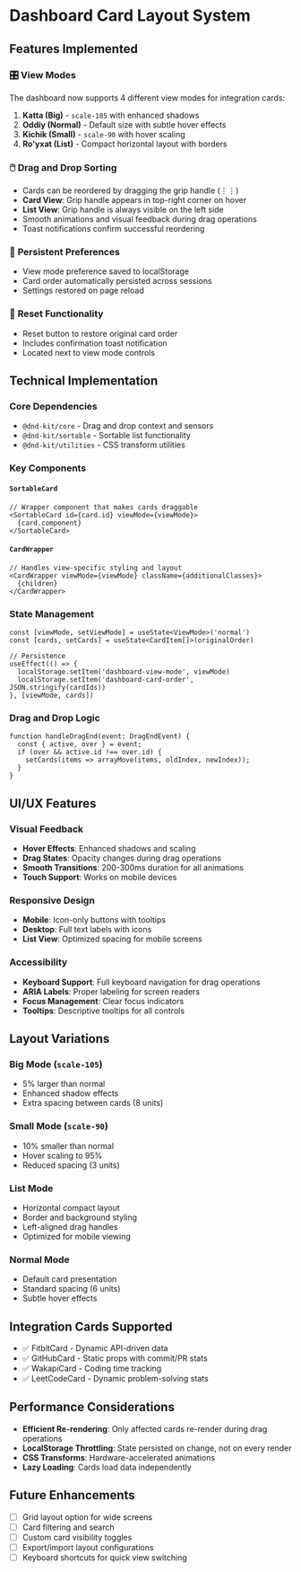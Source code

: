 # Dashboard Card Layout System

## Features Implemented

### 🎛️ **View Modes**
The dashboard now supports 4 different view modes for integration cards:

1. **Katta (Big)** - `scale-105` with enhanced shadows
2. **Oddiy (Normal)** - Default size with subtle hover effects  
3. **Kichik (Small)** - `scale-90` with hover scaling
4. **Ro'yxat (List)** - Compact horizontal layout with borders

### 🖱️ **Drag and Drop Sorting**
- Cards can be reordered by dragging the grip handle (⋮⋮)
- **Card View**: Grip handle appears in top-right corner on hover
- **List View**: Grip handle is always visible on the left side
- Smooth animations and visual feedback during drag operations
- Toast notifications confirm successful reordering

### 💾 **Persistent Preferences**
- View mode preference saved to localStorage
- Card order automatically persisted across sessions
- Settings restored on page reload

### 🔄 **Reset Functionality**
- Reset button to restore original card order
- Includes confirmation toast notification
- Located next to view mode controls

## Technical Implementation

### Core Dependencies
- `@dnd-kit/core` - Drag and drop context and sensors
- `@dnd-kit/sortable` - Sortable list functionality
- `@dnd-kit/utilities` - CSS transform utilities

### Key Components

#### `SortableCard`
```tsx
// Wrapper component that makes cards draggable
<SortableCard id={card.id} viewMode={viewMode}>
  {card.component}
</SortableCard>
```

#### `CardWrapper` 
```tsx
// Handles view-specific styling and layout
<CardWrapper viewMode={viewMode} className={additionalClasses}>
  {children}
</CardWrapper>
```

### State Management
```tsx
const [viewMode, setViewMode] = useState<ViewMode>('normal')
const [cards, setCards] = useState<CardItem[]>(originalOrder)

// Persistence
useEffect(() => {
  localStorage.setItem('dashboard-view-mode', viewMode)
  localStorage.setItem('dashboard-card-order', JSON.stringify(cardIds))
}, [viewMode, cards])
```

### Drag and Drop Logic
```tsx
function handleDragEnd(event: DragEndEvent) {
  const { active, over } = event;
  if (over && active.id !== over.id) {
    setCards(items => arrayMove(items, oldIndex, newIndex));
  }
}
```

## UI/UX Features

### Visual Feedback
- **Hover Effects**: Enhanced shadows and scaling
- **Drag States**: Opacity changes during drag operations
- **Smooth Transitions**: 200-300ms duration for all animations
- **Touch Support**: Works on mobile devices

### Responsive Design
- **Mobile**: Icon-only buttons with tooltips
- **Desktop**: Full text labels with icons
- **List View**: Optimized spacing for mobile screens

### Accessibility
- **Keyboard Support**: Full keyboard navigation for drag operations
- **ARIA Labels**: Proper labeling for screen readers
- **Focus Management**: Clear focus indicators
- **Tooltips**: Descriptive tooltips for all controls

## Layout Variations

### Big Mode (`scale-105`)
- 5% larger than normal
- Enhanced shadow effects
- Extra spacing between cards (8 units)

### Small Mode (`scale-90`) 
- 10% smaller than normal
- Hover scaling to 95%
- Reduced spacing (3 units)

### List Mode
- Horizontal compact layout
- Border and background styling
- Left-aligned drag handles
- Optimized for mobile viewing

### Normal Mode
- Default card presentation
- Standard spacing (6 units)
- Subtle hover effects

## Integration Cards Supported
- ✅ FitbitCard - Dynamic API-driven data
- ✅ GitHubCard - Static props with commit/PR stats
- ✅ WakapiCard - Coding time tracking
- ✅ LeetCodeCard - Dynamic problem-solving stats

## Performance Considerations
- **Efficient Re-rendering**: Only affected cards re-render during drag operations
- **LocalStorage Throttling**: State persisted on change, not on every render
- **CSS Transforms**: Hardware-accelerated animations
- **Lazy Loading**: Cards load data independently

## Future Enhancements
- [ ] Grid layout option for wide screens
- [ ] Card filtering and search
- [ ] Custom card visibility toggles
- [ ] Export/import layout configurations
- [ ] Keyboard shortcuts for quick view switching
